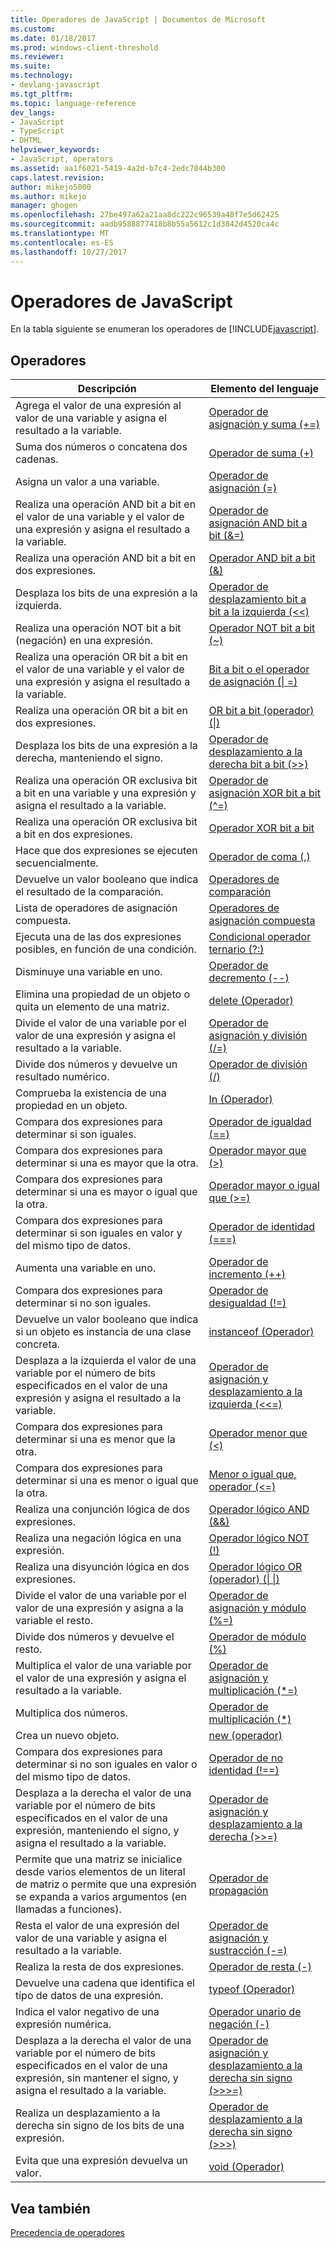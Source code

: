 ```yaml
---
title: Operadores de JavaScript | Documentos de Microsoft
ms.custom: 
ms.date: 01/18/2017
ms.prod: windows-client-threshold
ms.reviewer: 
ms.suite: 
ms.technology:
- devlang-javascript
ms.tgt_pltfrm: 
ms.topic: language-reference
dev_langs:
- JavaScript
- TypeScript
- DHTML
helpviewer_keywords:
- JavaScript, operators
ms.assetid: aa1f6021-5419-4a2d-b7c4-2edc7844b300
caps.latest.revision: 
author: mikejo5000
ms.author: mikejo
manager: ghogen
ms.openlocfilehash: 27be497a62a21aa8dc222c96539a48f7e5d62425
ms.sourcegitcommit: aadb9588877418b8b55a5612c1d3842d4520ca4c
ms.translationtype: MT
ms.contentlocale: es-ES
ms.lasthandoff: 10/27/2017
---
```

# <a name="javascript-operators"></a>Operadores de JavaScript
En la tabla siguiente se enumeran los operadores de [!INCLUDE[javascript](../../javascript/includes/javascript-md.md)].  
  
## <a name="operators"></a>Operadores  
  
|Descripción|Elemento del lenguaje|  
|-----------------|----------------------|  
|Agrega el valor de una expresión al valor de una variable y asigna el resultado a la variable.|[Operador de asignación y suma (+=)](../../javascript/reference/addition-assignment-operator-decrement-equal-javascript.md)|  
|Suma dos números o concatena dos cadenas.|[Operador de suma (+)](../../javascript/reference/addition-operator-decrement-javascript.md)|  
|Asigna un valor a una variable.|[Operador de asignación (=)](../../javascript/reference/assignment-operator-decrement-equal-javascript.md)|  
|Realiza una operación AND bit a bit en el valor de una variable y el valor de una expresión y asigna el resultado a la variable.|[Operador de asignación AND bit a bit (&=)](../../javascript/reference/bitwise-and-assignment-operator-decrement-equal-javascript.md)|  
|Realiza una operación AND bit a bit en dos expresiones.|[Operador AND bit a bit (&)](../../javascript/reference/bitwise-and-operator-decrement-javascript.md)|  
|Desplaza los bits de una expresión a la izquierda.|[Operador de desplazamiento bit a bit a la izquierda (<\<)](../../javascript/reference/bitwise-left-shift-operator-decrement-javascript.md)|  
|Realiza una operación NOT bit a bit (negación) en una expresión.|[Operador NOT bit a bit (~)](../../javascript/reference/bitwise-not-operator-decrement-tilde-javascript.md)|  
|Realiza una operación OR bit a bit en el valor de una variable y el valor de una expresión y asigna el resultado a la variable.|[Bit a bit o el operador de asignación (&#124; =)](../../javascript/reference/bitwise-or-assignment-operator-decrement-equal-javascript.md)|  
|Realiza una operación OR bit a bit en dos expresiones.|[OR bit a bit (operador) (&#124;)](../../javascript/reference/bitwise-or-operator-decrement-javascript.md)|  
|Desplaza los bits de una expresión a la derecha, manteniendo el signo.|[Operador de desplazamiento a la derecha bit a bit (>>)](../../javascript/reference/bitwise-right-shift-operator-decrement-javascript.md)|  
|Realiza una operación OR exclusiva bit a bit en una variable y una expresión y asigna el resultado a la variable.|[Operador de asignación XOR bit a bit (^=)](../../javascript/reference/bitwise-xor-assignment-operator-decrement-hat-equal-javascript.md)|  
|Realiza una operación OR exclusiva bit a bit en dos expresiones.|[Operador XOR bit a bit](../../javascript/reference/bitwise-xor-operator-decrement-hat-javascript.md)|  
|Hace que dos expresiones se ejecuten secuencialmente.|[Operador de coma (,)](../../javascript/reference/comma-operator-decrement-javascript.md)|  
|Devuelve un valor booleano que indica el resultado de la comparación.|[Operadores de comparación](../../javascript/reference/comparison-operators-javascript.md)|  
|Lista de operadores de asignación compuesta.|[Operadores de asignación compuesta](../../javascript/reference/compound-assignment-operators-javascript.md)|  
|Ejecuta una de las dos expresiones posibles, en función de una condición.|[Condicional operador ternario (?:)](../../javascript/reference/conditional-ternary-operator-decrement-javascript.md)|  
|Disminuye una variable en uno.|[Operador de decremento (--)](../../javascript/reference/increment-and-decrement-operators-javascript.md)|  
|Elimina una propiedad de un objeto o quita un elemento de una matriz.|[delete (Operador)](../../javascript/reference/delete-operator-decrementjavascript.md)|  
|Divide el valor de una variable por el valor de una expresión y asigna el resultado a la variable.|[Operador de asignación y división (/=)](../../javascript/reference/division-assignment-operator-decrement-equal-javascript.md)|  
|Divide dos números y devuelve un resultado numérico.|[Operador de división (/)](../../javascript/reference/division-operator-decrement-javascript.md)|  
|Comprueba la existencia de una propiedad en un objeto.|[In (Operador)](../../javascript/reference/in-operator-decrementjavascript.md)|  
|Compara dos expresiones para determinar si son iguales.|[Operador de igualdad (==)](../../javascript/reference/comparison-operators-javascript.md)|  
|Compara dos expresiones para determinar si una es mayor que la otra.|[Operador mayor que (>)](../../javascript/reference/comparison-operators-javascript.md)|  
|Compara dos expresiones para determinar si una es mayor o igual que la otra.|[Operador mayor o igual que (>=)](../../javascript/reference/comparison-operators-javascript.md)|  
|Compara dos expresiones para determinar si son iguales en valor y del mismo tipo de datos.|[Operador de identidad (===)](../../javascript/reference/comparison-operators-javascript.md)|  
|Aumenta una variable en uno.|[Operador de incremento (++)](../../javascript/reference/increment-and-decrement-operators-javascript.md)|  
|Compara dos expresiones para determinar si no son iguales.|[Operador de desigualdad (!=)](../../javascript/reference/comparison-operators-javascript.md)|  
|Devuelve un valor booleano que indica si un objeto es instancia de una clase concreta.|[instanceof (Operador)](../../javascript/reference/instanceof-operator-decrementjavascript.md)|  
|Desplaza a la izquierda el valor de una variable por el número de bits especificados en el valor de una expresión y asigna el resultado a la variable.|[Operador de asignación y desplazamiento a la izquierda (<<=)](../../javascript/reference/left-shift-assignment-operator-decrement-equal-javascript.md)|  
|Compara dos expresiones para determinar si una es menor que la otra.|[Operador menor que (<)](../../javascript/reference/comparison-operators-javascript.md)|  
|Compara dos expresiones para determinar si una es menor o igual que la otra.|[Menor o igual que, operador (\<=)](../../javascript/reference/comparison-operators-javascript.md)|  
|Realiza una conjunción lógica de dos expresiones.|[Operador lógico AND (&&)](../../javascript/reference/logical-and-operator-decrement-javascript.md)|  
|Realiza una negación lógica en una expresión.|[Operador lógico NOT (!)](../../javascript/reference/logical-not-operator-decrement-exclpt-javascript.md)|  
|Realiza una disyunción lógica en dos expresiones.|[Operador lógico OR (operador) (&#124; &#124;)](../../javascript/reference/logical-or-operator-decrement-javascript.md)|  
|Divide el valor de una variable por el valor de una expresión y asigna a la variable el resto.|[Operador de asignación y módulo (%=)](../../javascript/reference/modulus-assignment-operator-decrement-javascript.md)|  
|Divide dos números y devuelve el resto.|[Operador de módulo (%)](../../javascript/reference/modulus-operator-decrementjavascript.md)|  
|Multiplica el valor de una variable por el valor de una expresión y asigna el resultado a la variable.|[Operador de asignación y multiplicación (*=)](../../javascript/reference/multiplication-assignment-operator-decrement-equal-javascript.md)|  
|Multiplica dos números.|[Operador de multiplicación (*)](../../javascript/reference/multiplication-operator-decrement-javascript.md)|  
|Crea un nuevo objeto.|[new (operador)](../../javascript/reference/new-operator-decrementjavascript.md)|  
|Compara dos expresiones para determinar si no son iguales en valor o del mismo tipo de datos.|[Operador de no identidad (!==)](../../javascript/reference/comparison-operators-javascript.md)|  
|Desplaza a la derecha el valor de una variable por el número de bits especificados en el valor de una expresión, manteniendo el signo, y asigna el resultado a la variable.|[Operador de asignación y desplazamiento a la derecha (>>=)](../../javascript/reference/right-shift-assignment-operator-decrement-equal-javascript.md)|  
|Permite que una matriz se inicialice desde varios elementos de un literal de matriz o permite que una expresión se expanda a varios argumentos (en llamadas a funciones).|[Operador de propagación](../../javascript/reference/spread-operator-decrement-dot-dot-dot-javascript.md)|  
|Resta el valor de una expresión del valor de una variable y asigna el resultado a la variable.|[Operador de asignación y sustracción (-=)](../../javascript/reference/subtraction-assignment-operator-decrement-equal-javascript.md)|  
|Realiza la resta de dos expresiones.|[Operador de resta (-)](../../javascript/reference/subtraction-operator-decrement-javascript.md)|  
|Devuelve una cadena que identifica el tipo de datos de una expresión.|[typeof (Operador)](../../javascript/reference/typeof-operator-decrementjavascript.md)|  
|Indica el valor negativo de una expresión numérica.|[Operador unario de negación (-)](../../javascript/reference/subtraction-operator-decrement-javascript.md)|  
|Desplaza a la derecha el valor de una variable por el número de bits especificados en el valor de una expresión, sin mantener el signo, y asigna el resultado a la variable.|[Operador de asignación y desplazamiento a la derecha sin signo (>>>=)](../../javascript/reference/unsigned-right-shift-assignment-operator-decrement-equal-javascript.md)|  
|Realiza un desplazamiento a la derecha sin signo de los bits de una expresión.|[Operador de desplazamiento a la derecha sin signo (>>>)](../../javascript/reference/unsigned-right-shift-operator-decrement-javascript.md)|  
|Evita que una expresión devuelva un valor.|[void (Operador)](../../javascript/reference/void-operator-decrementjavascript.md)|  
  
## <a name="see-also"></a>Vea también  
 [Precedencia de operadores](../../javascript/operator-subtractprecedence-javascript.md)